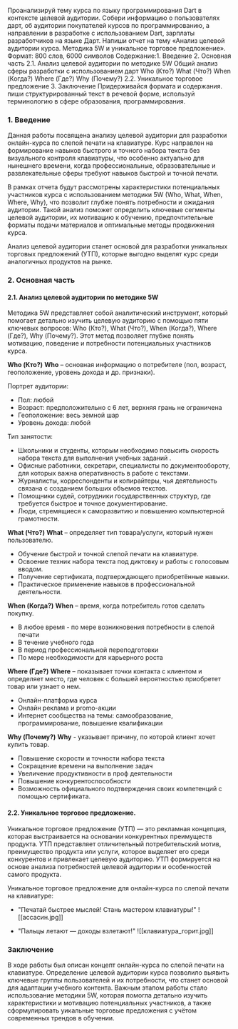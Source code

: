 

Проанализируй тему курса по языку программирования Dart в контексте целевой аудитории. Собери информацию о пользователях дарт, об аудитории покупателей курсов по программированию, а направлении в разработке с использованием Dart, зарплаты разработчиков на языке Дарт. 
Напиши отчет на тему «Анализ целевой аудитории курса. Методика 5W и уникальное торговое предложение». Формат: 800 слов, 6000 символов Содержание:1. Введение 
2. Основная часть
2.1. Анализ целевой аудитории по методике 5W
Общий анализ сферы разработки с использованием дарт
Who (Кто?) 
What (Что?) 
When (Когда?)
Where (Где?) 
Why (Почему?)
2.2. Уникальное торговое предложение
3. Заключение
Придерживайся формата и содержания. пиши структурированный текст в речевой форме, используй терминологию в сфере образования, программирования.



### 1. Введение

Данная работы посвящена анализу целевой аудитории для разработки онлайн-курса по слепой печати на клавиатуре. Курс направлен на формирование навыков быстрого и точного набора текста без визуального контроля клавиатуры, что особенно актуально для нынешнего времени, когда профессиональные, образовательные и развлекательные сферы требуют навыков быстрой и точной печати.

В рамках отчета будут рассмотрены характеристики потенциальных участников курса с использованием методики 5W (Who, What, When, Where, Why), что позволит глубже понять потребности и ожидания аудитории. Такой анализ поможет определить ключевые сегменты целевой аудитории, их мотивацию к обучению, предпочтительные форматы подачи материалов и оптимальные методы продвижения курса.

Анализ целевой аудитории станет основой для разработки уникальных торговых предложений (УТП), которые выгодно выделят курс среди аналогичных продуктов на рынке.


### 2. Основная часть

#### 2.1. Анализ целевой аудитории по методике 5W

Методика 5W представляет собой аналитический инструмент, который помогает детально изучить целевую аудиторию с помощью пяти ключевых вопросов: Who (Кто?), What (Что?), When (Когда?), Where (Где?), Why (Почему?). Этот метод позволяет глубже понять мотивацию, поведение и потребности потенциальных участников курса.

**Who (Кто?)**
**Who** – основная информацию о потребителе (пол, возраст, геоположение, уровень дохода и др. признаки).

Портрет аудитории:
- Пол: любой
- Возраст:  предположительно с 6 лет, верхняя грань не ограничена
- Геоположение: весь земной шар
- Уровень дохода: любой

Тип занятости:
- Школьники и студенты, которым необходимо повысить скорость набора текста для выполнения учебных заданий .
- Офисные работники, секретари, специалисты по документообороту, для которых важна оперативность в работе с текстами.
- Журналисты, корреспонденты и копирайтеры, чья деятельность связана с созданием больших объемов текстов.
- Помощники судей, сотрудники государственных структур, где требуется быстрое и точное документирование.
- Люди, стремящиеся к саморазвитию и повышению компьютерной грамотности.

**What (Что?)**
**What** – определяет тип товара/услуги, который нужен пользователю.

- Обучение быстрой и точной слепой печати на клавиатуре.
- Освоение техник набора текста под диктовку и работы с голосовым вводом.
- Получение сертификата, подтверждающего приобретённые навыки.
- Практическое применение навыков в профессиональной деятельности.

**When (Когда?)**
**When** – время, когда потребитель готов сделать покупку.

- В любое время - по мере возникновения потребности в слепой печати
- В течение учебного года
- В период профессиональной переподготовки
- По мере необходимости для карьерного роста

**Where (Где?)**
**Where** – показывает точки контакта с клиентом и определяет место, где человек с большей вероятностью приобретет товар или узнает о нем.

- Онлайн-платформа курса
- Онлайн реклама и promo-акции
- Интернет сообщества на темы: самообразование, программирование, повышение квалификации


**Why (Почему?)**
**Why** - указывает причину, по которой клиент хочет купить товар.

- Повышение скорости и точности набора текста 
- Сокращение времени на выполнение задач
- Увеличение продуктивности в проф деятельности
- Повышение конкурентоспособности
- Возможность официального подтверждения своих компетенций с помощью сертификата.


#### 2.2. Уникальное торговое предложение.

Уникальное торговое предложение (УТП) — это рекламная концепция, которая выстраивается на основании конкурентных преимуществ продукта. УТП представляет отличительный потребительский мотив, преимущество продукта или услуги, которое выделяет его среди конкурентов и привлекает целевую аудиторию. УТП формируется на основе анализа потребностей целевой аудитории и особенностей самого продукта.

Уникальное торговое предложение для онлайн-курса по слепой печати на клавиатуре:

- "Печатай быстрее мыслей! Стань мастером клавиатуры!"
![[ассасин.jpg]]

- "Пальцы летают — доходы взлетают!"
![[клавиатура_горит.jpg]]


### Заключение

В ходе работы был описан концепт онлайн-курса по слепой печати на клавиатуре. Определение целевой аудитории курса позволило выявить ключевые группы пользователей и их потребности, что станет основой для адаптации учебного контента. Важным этапом работы стало использование методики 5W, которая помогла детально изучить характеристики и мотивацию потенциальных участников, а также сформулировать уикальные торговые предложения с учётом современных трендов в обучении. 

